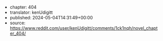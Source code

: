 - chapter: 404
- translator: kenUdigitt
- published: 2024-05-04T14:31:49+00:00
- source: https://www.reddit.com/user/kenUdigitt/comments/1ck1nqh/novel_chapter_404/
